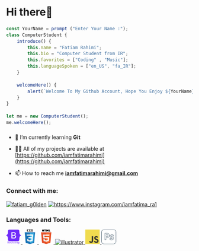 <h1 align="left">Hi there👀</h1>

```JavaScript
const YourName = prompt ("Enter Your Name :");
class ComputerStudent {
    introduce() {
        this.name = "Fatiam Rahimi";
        this.bio = "Computer Student from IR";
        this.favorites = ["Coding" , "Music"];
        this.languageSpoken = ["en_US", "fa_IR"];
    }

    welcomeHere() {
        alert(`Welcome To My Github Account, Hope You Enjoy ${YourName}:)`);
    }
}

let me = new ComputerStudent();
me.welcomeHere();
```
###








- 🌱 I’m currently learning **Git**

- 👨‍💻 All of my projects are available at [https://github.com/iamfatimarahimi](https://github.com/iamfatimarahimi)

- 📫 How to reach me **iamfatimarahimi@gmail.com**

<h3 align="left">Connect with me:</h3>
<p align="left">
<a href="https://twitter.com/Fatima_G0lden" target="blank"><img align="center" src="https://raw.githubusercontent.com/rahuldkjain/github-profile-readme-generator/master/src/images/icons/Social/twitter.svg" alt="fatiam_g0lden" height="30" width="40" /></a>
<a href="https://www.instagram.com/iamfatima_ra1/" target="blank"><img align="center" src="https://raw.githubusercontent.com/rahuldkjain/github-profile-readme-generator/master/src/images/icons/Social/instagram.svg" alt="https://www.instagram.com/iamfatima_ra1" height="30" width="40" /></a>


<h3 align="left">Languages and Tools:</h3>
<p align="left"> <a href="https://getbootstrap.com" target="_blank" rel="noreferrer"> <img src="https://raw.githubusercontent.com/devicons/devicon/master/icons/bootstrap/bootstrap-plain-wordmark.svg" alt="bootstrap" width="40" height="40"/> </a> <a href="https://www.w3schools.com/css/" target="_blank" rel="noreferrer"> <img src="https://raw.githubusercontent.com/devicons/devicon/master/icons/css3/css3-original-wordmark.svg" alt="css3" width="40" height="40"/> </a>   <a href="https://www.w3.org/html/" target="_blank" rel="noreferrer"> <img src="https://raw.githubusercontent.com/devicons/devicon/master/icons/html5/html5-original-wordmark.svg" alt="html5" width="40" height="40"/> </a> <a href="https://www.adobe.com/in/products/illustrator.html" target="_blank" rel="noreferrer"> <img src="https://www.vectorlogo.zone/logos/adobe_illustrator/adobe_illustrator-icon.svg" alt="illustrator" width="40" height="40"/> </a> <a href="https://developer.mozilla.org/en-US/docs/Web/JavaScript" target="_blank" rel="noreferrer"> <img src="https://raw.githubusercontent.com/devicons/devicon/master/icons/javascript/javascript-original.svg" alt="javascript" width="40" height="40"/> </a> <a href="https://www.photoshop.com/en" target="_blank" rel="noreferrer"> <img src="https://raw.githubusercontent.com/devicons/devicon/master/icons/photoshop/photoshop-line.svg" alt="photoshop" width="40" height="40"/> </a> </p>
